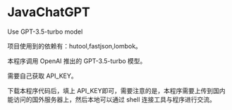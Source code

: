 # JavaChatGPT
Use GPT-3.5-turbo model

项目使用到的依赖有：hutool,fastjson,lombok。

本程序调用 OpenAI 推出的 GPT-3.5-turbo 模型。

需要自己获取 API_KEY。

下载本程序代码后，填上 API_KEY即可，需要注意的是，本程序需要上传到国内能访问的国外服务器上，然后本地可以通过 shell 连接工具与程序进行交流。
